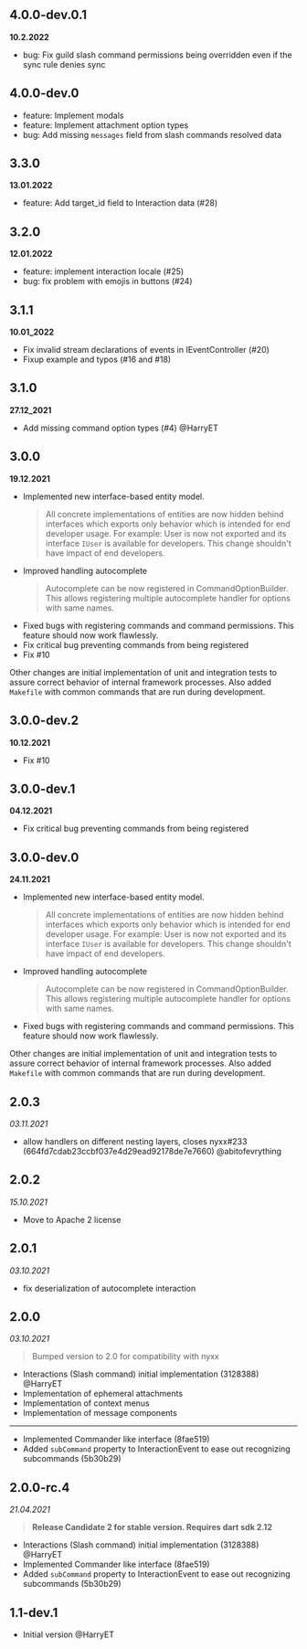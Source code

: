 ## 4.0.0-dev.0.1
__10.2.2022__

- bug: Fix guild slash command permissions being overridden even if the sync rule denies sync

## 4.0.0-dev.0

- feature: Implement modals
- feature: Implement attachment option types
- bug: Add missing `messages` field from slash commands resolved data

## 3.3.0
__13.01.2022__

- feature: Add target_id field to Interaction data (#28)

## 3.2.0
__12.01.2022__

- feature: implement interaction locale (#25)
- bug: fix problem with emojis in buttons (#24)

## 3.1.1
__10.01_2022__

- Fix invalid stream declarations of events in IEventController (#20)
- Fixup example and typos (#16 and #18)

## 3.1.0
__27.12_2021__

- Add missing command option types (#4) @HarryET 

## 3.0.0
__19.12.2021__

- Implemented new interface-based entity model.
  > All concrete implementations of entities are now hidden behind interfaces which exports only behavior which is
  > intended for end developer usage. For example: User is now not exported and its interface `IUser` is available for developers.
  > This change shouldn't have impact of end developers.
- Improved handling autocomplete
  > Autocomplete can be now registered in CommandOptionBuilder. This allows registering multiple autocomplete handler for options
  > with same names.
- Fixed bugs with registering commands and command permissions. This feature should now work flawlessly.
- Fix critical bug preventing commands from being registered
- Fix #10

Other changes are initial implementation of unit and integration tests to assure correct behavior of internal framework
processes. Also added `Makefile` with common commands that are run during development.

## 3.0.0-dev.2
__10.12.2021__

- Fix #10

## 3.0.0-dev.1
__04.12.2021__

- Fix critical bug preventing commands from being registered

## 3.0.0-dev.0
__24.11.2021__

- Implemented new interface-based entity model.
  > All concrete implementations of entities are now hidden behind interfaces which exports only behavior which is
  > intended for end developer usage. For example: User is now not exported and its interface `IUser` is available for developers.
  > This change shouldn't have impact of end developers.
- Improved handling autocomplete
  > Autocomplete can be now registered in CommandOptionBuilder. This allows registering multiple autocomplete handler for options
  > with same names.
- Fixed bugs with registering commands and command permissions. This feature should now work flawlessly.

Other changes are initial implementation of unit and integration tests to assure correct behavior of internal framework
processes. Also added `Makefile` with common commands that are run during development.

## 2.0.3
_03.11.2021_

- allow handlers on different nesting layers, closes nyxx#233 (664fd7cdab23ccbf037e4d29ead92178de7e7660) @abitofevrything

## 2.0.2
_15.10.2021_

- Move to Apache 2 license

## 2.0.1
_03.10.2021_

- fix deserialization of autocomplete interaction

## 2.0.0
_03.10.2021_

> Bumped version to 2.0 for compatibility with nyxx

- Interactions (Slash command) initial implementation (3128388) @HarryET
- Implementation of ephemeral attachments
- Implementation of context menus
- Implementation of message components

---

- Implemented Commander like interface (8fae519)
- Added `subCommand` property to InteractionEvent to ease out recognizing subcommands (5b30b29)


## 2.0.0-rc.4
_21.04.2021_

> **Release Candidate 2 for stable version. Requires dart sdk 2.12**

 - Interactions (Slash command) initial implementation (3128388) @HarryET
 - Implemented Commander like interface (8fae519)
 - Added `subCommand` property to InteractionEvent to ease out recognizing subcommands (5b30b29)

## 1.1-dev.1

 - Initial version @HarryET
